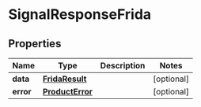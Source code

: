 

# SignalResponseFrida


## Properties

| Name | Type | Description | Notes |
|------------ | ------------- | ------------- | -------------|
|**data** | [**FridaResult**](FridaResult.md) |  |  [optional] |
|**error** | [**ProductError**](ProductError.md) |  |  [optional] |



